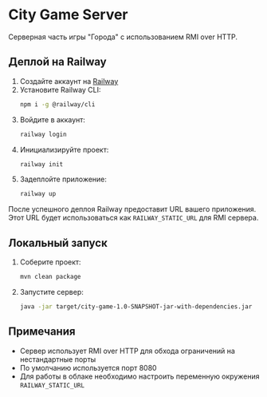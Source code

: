 # City Game Server

Серверная часть игры "Города" с использованием RMI over HTTP.

## Деплой на Railway

1. Создайте аккаунт на [Railway](https://railway.app/)
2. Установите Railway CLI:
   ```bash
   npm i -g @railway/cli
   ```
3. Войдите в аккаунт:
   ```bash
   railway login
   ```
4. Инициализируйте проект:
   ```bash
   railway init
   ```
5. Задеплойте приложение:
   ```bash
   railway up
   ```

После успешного деплоя Railway предоставит URL вашего приложения. Этот URL будет использоваться как `RAILWAY_STATIC_URL` для RMI сервера.

## Локальный запуск

1. Соберите проект:
   ```bash
   mvn clean package
   ```
2. Запустите сервер:
   ```bash
   java -jar target/city-game-1.0-SNAPSHOT-jar-with-dependencies.jar
   ```

## Примечания

- Сервер использует RMI over HTTP для обхода ограничений на нестандартные порты
- По умолчанию используется порт 8080
- Для работы в облаке необходимо настроить переменную окружения `RAILWAY_STATIC_URL` 